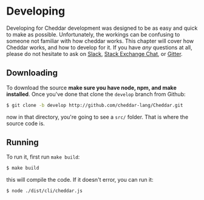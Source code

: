 # Developing

Developing for Cheddar development was designed to be as easy and quick to make as possible. Unfortunately, the workings can be confusing to someone not familiar with how cheddar works. This chapter will cover how Cheddar works, and how to develop for it. If you have _any_ questions at all, please do not hesitate to ask on [Slack](http://cheddarlang.slack.com), [Stack Exchange Chat](http://chat.stackexchange.com/rooms/37686/cheddar), or [Gitter](https://gitter.im/cheddar-lang/Cheddar).

## Downloading
To download the source **make sure you have node, npm, and make installed**. Once you've done that clone the `develop` branch from Github:

```bash
$ git clone -b develop http://github.com/cheddar-lang/Cheddar.git
```
now in that directory, you're going to see a `src/` folder. That is where the source code is. 

## Running
To run it, first run `make build`:

```bash
$ make build
```

this will compile the code. If it doesn't error, you can run it:

```bash
$ node ./dist/cli/cheddar.js
```
